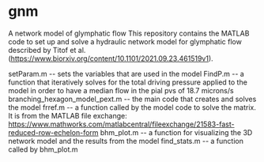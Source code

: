 # gnm
A network model of glymphatic flow
This repository contains the MATLAB code to set up and solve a hydraulic network model for glymphatic flow described by Titof et al. (https://www.biorxiv.org/content/10.1101/2021.09.23.461519v1). 

setParam.m -- sets the variables that are used in the model 
FindP.m -- a function that iteratively solves for the total driving pressure applied to the model in order to have a median flow in the pial pvs of 18.7 microns/s
branching_hexagon_model_pext.m -- the main code that creates and solves the model
frref.m -- a function called by the model code to solve the matrix. It is from the MATLAB file exchange: https://www.mathworks.com/matlabcentral/fileexchange/21583-fast-reduced-row-echelon-form
bhm_plot.m -- a function for visualizing the 3D network model and the results from the model
find_stats.m -- a function called by bhm_plot.m

